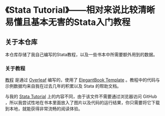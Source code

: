 # 《Stata Tutorial》——相对来说比较清晰易懂且基本无害的Stata入门教程



## 关于本仓库

本仓库存储了我自己编写的Stata教程，以及一些书本中所需要额外用到的数据。



### 关于教程

[教程](Stata_Tutorial.pdf) 是通过 [Overleaf](https://www.overleaf.com/) 编写的，使用了 [ElegantBook Template](https://www.overleaf.com/latex/templates/elegantbook-template/zpsrbmdsxrgy) 。教程中的代码与示例数据均来自我在过去几年的积累以及 Stata 的帮助文档。

与我的 [Stata Tutorial](https://shutterzor.cn/stata-tutorial/) 上的内容不同，由于该文件不需要通过浏览器访问 GitHub ，所以我尝试性地在书本里面放入了图片以及代码的运行结果，你只需要将它下载到本地，就能获得非常流畅的阅读体验。
